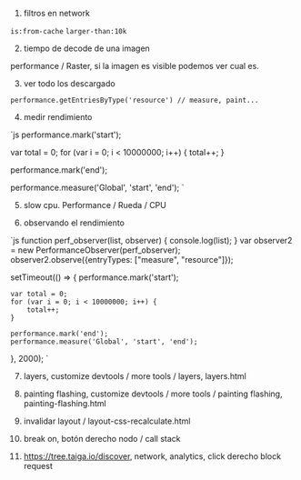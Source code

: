 1. filtros en network

`is:from-cache`
`larger-than:10k`

2. tiempo de decode de una imagen

performance / Raster, si la imagen es visible podemos ver cual es.

3. ver todo los descargado 

`performance.getEntriesByType('resource') // measure, paint...` 

4. medir rendimiento

`js
performance.mark('start');

var total = 0;
for (var i = 0; i < 10000000; i++) {
    total++;
}

performance.mark('end');


performance.measure('Global', 'start', 'end');
`

5. slow cpu. Performance / Rueda / CPU

6. observando el rendimiento

`js
function perf_observer(list, observer) { 
   console.log(list);
} 
var observer2 = new PerformanceObserver(perf_observer); 
observer2.observe({entryTypes: ["measure", "resource"]});

setTimeout(() => {
    performance.mark('start');

    var total = 0;
    for (var i = 0; i < 10000000; i++) {
        total++;
    }

    performance.mark('end');
    performance.measure('Global', 'start', 'end');
}, 2000);
`

7. layers, customize devtools / more tools / layers, layers.html

8. painting flashing, customize devtools / more tools / painting flashing, painting-flashing.html

9. invalidar layout / layout-css-recalculate.html

10. break on, botón derecho nodo / call stack

11. https://tree.taiga.io/discover, network, analytics, click derecho block request
